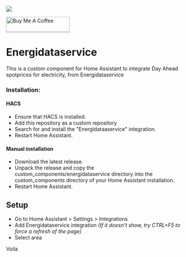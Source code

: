 [![](https://img.shields.io/github/release/mtrab/energidataservice/all.svg?style=plastic)](https://github.com/mtrab/energidataservice/releases)

<a href="https://www.buymeacoffee.com/mtrab" target="_blank"><img src="https://www.buymeacoffee.com/assets/img/custom_images/orange_img.png" alt="Buy Me A Coffee" style="height: 41px !important;width: 174px !important;box-shadow: 0px 3px 2px 0px rgba(190, 190, 190, 0.5) !important;-webkit-box-shadow: 0px 3px 2px 0px rgba(190, 190, 190, 0.5) !important;" ></a>
# Energidataservice

This is a custom component for Home Assistant to integrate Day Ahead spotprices for electricity, from Energidataservice

### Installation:

#### HACS

- Ensure that HACS is installed.
- Add this repository as a custom repository
- Search for and install the "Energidataaservice" integration.
- Restart Home Assistant.

#### Manual installation

- Download the latest release.
- Unpack the release and copy the custom_components/energidataservice directory into the custom_components directory of your Home Assistant installation.
- Restart Home Assistant.

## Setup

* Go to Home Assistant > Settings > Integrations
* Add Energidataservice integration *(If it doesn't show, try CTRL+F5 to force a refresh of the page)*
* Select area

Voila